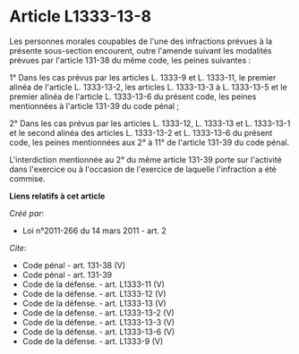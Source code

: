 # Article L1333-13-8

Les personnes morales coupables de l'une des infractions prévues à la présente sous-section encourent, outre l'amende suivant
les modalités prévues par l'article 131-38 du même code, les peines suivantes : 

1° Dans les cas prévus par les articles L. 1333-9 et L. 1333-11, le premier alinéa de l'article L. 1333-13-2, les articles L.
1333-13-3 à L. 1333-13-5 et le premier alinéa de l'article L. 1333-13-6 du présent code, les peines mentionnées à l'article
131-39 du code pénal ; 

2° Dans les cas prévus par les articles L. 1333-12, L. 1333-13 et L. 1333-13-1 et le second alinéa des articles L. 1333-13-2
et L. 1333-13-6 du présent code, les peines mentionnées aux 2° à 11° de l'article 131-39 du code pénal. 

L'interdiction mentionnée au 2° du même article 131-39 porte sur l'activité dans l'exercice ou à l'occasion de l'exercice de
laquelle l'infraction a été commise.

**Liens relatifs à cet article**

_Créé par_:

  - Loi n°2011-266 du 14 mars 2011 - art. 2

_Cite_:

  - Code pénal - art. 131-38 (V)
  - Code pénal - art. 131-39
  - Code de la défense. - art. L1333-11 (V)
  - Code de la défense. - art. L1333-12 (V)
  - Code de la défense. - art. L1333-13 (V)
  - Code de la défense. - art. L1333-13-2 (V)
  - Code de la défense. - art. L1333-13-3 (V)
  - Code de la défense. - art. L1333-13-6 (V)
  - Code de la défense. - art. L1333-9 (V)
